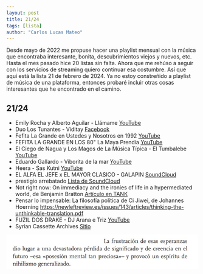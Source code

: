 ```yaml
---
layout: post
title: 21/24
tags: [lista]
author: "Carlos Lucas Mateo"
---
```


Desde mayo de 2022 me propuse hacer una playlist mensual con la música que encontraba interesante, bonita, descubrimientos viejos y nuevos, etc. Hasta el mes pasado hice 20 listas sin falta. Ahora que me rehúso a seguir con los servicios de streaming quiero continuar esa costumbre. Así que aquí está la lista 21 de febrero de 2024. Ya no estoy constreñido a playlist de música de una plataforma, entonces probaré incluir otras cosas interesantes que he encontrado en el camino.

## 21/24

- Emily Rocha y Alberto Aguilar - Llámame [YouTube](https://www.youtube.com/watch?v=4dXZh49wNYU)
- Duo Los Tunantes - Viditay [Facebook](https://www.facebook.com/watch/?v=776962670103222)
- Fefita La Grande en Ustedes y Nosotros en 1992 [YouTube](https://www.youtube.com/watch?v=ZddknUOUX84)
- FEFITA LA GRANDE EN LOS 80" La Maya Prendia [YouTube](https://www.youtube.com/@RambyProductionz)
- El Ciego de Nagua y Los Magos de La Música Típica - El Tumbalebe [YouTube](https://www.youtube.com/watch?v=MG5lO7GilaQ)
- Eduardo Gallardo - Viborita de la mar [YouTube](https://youtu.be/4AJR52cmSd0?si=FHsrL7xZt6-OrCsm)
- Heera - Sas Kutni [YouTube](https://www.youtube.com/watch?v=QdBD8AG9dEQ)  
- EL ALFA EL JEFE x EL MAYOR CLASICO - GALAPIN [SoundCloud](https://soundcloud.com/user-834607631/el-alfa-el-jefe-x-el-mayor-clasico-galapin)
- prestigio arrebatado [Lista de SoundCloud](https://soundcloud.com/c-lucmat/sets/prestigio-arrebatado)
- Not right now: On immediacy and the ironies of life in a hypermediated world, de Benjamin Bratton [Artículo en TANK](https://tank.tv/magazine/issue-98/features/not-right-now)
- Pensar lo impensable: La filosofía política de Ci Jiwei, de Johannes Hoerning https://newleftreview.es/issues/143/articles/thinking-the-unthinkable-translation.pdf
- FUZIL DOS DRAKE - DJ Arana e Triz [YouTube](https://www.youtube.com/watch?v=FQ78CEwB47w)
- Syrian Cassette Archives [Sitio](https://syriancassettearchives.org/)

![ci](images/2124-ci.jpg)


